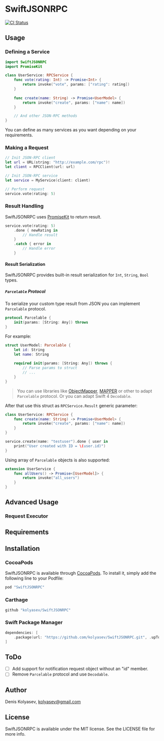 # SwiftJSONRPC

[![CI Status](http://img.shields.io/travis/kolyasev/SwiftJSONRPC.svg?style=flat)](https://travis-ci.org/kolyasev/SwiftJSONRPC)
<!-- [![Version](https://img.shields.io/cocoapods/v/SwiftJSONRPC.svg?style=flat)](http://cocoapods.org/pods/SwiftJSONRPC) -->
<!-- [![License](https://img.shields.io/cocoapods/l/SwiftJSONRPC.svg?style=flat)](http://cocoapods.org/pods/SwiftJSONRPC) -->
<!-- [![Platform](https://img.shields.io/cocoapods/p/SwiftJSONRPC.svg?style=flat)](http://cocoapods.org/pods/SwiftJSONRPC) -->

## Usage

### Defining a Service

```swift
import SwiftJSONRPC
import PromiseKit

class UserService: RPCService {
    func vote(rating: Int) -> Promise<Int> {
        return invoke("vote", params: ["rating": rating])
    }
    
    func create(name: String) -> Promise<UserModel> {
        return invoke("create", params: ["name": name])
    }

    // And other JSON-RPC methods
}
```

You can define as many services as you want depending on your requirements.

### Making a Request

```swift
// Init JSON-RPC client
let url = URL(string: "http://example.com/rpc")!
let client = RPCClient(url: url)

// Init JSON-RPC service
let service = MyService(client: client)

// Perform request
service.vote(rating: 5)
```

### Result Handling

SwiftJSONRPC uses [PromiseKit](https://github.com/mxcl/PromiseKit) to return result.

```swift
service.vote(rating: 5)
    .done { newRating in
        // Handle result
    }
    .catch { error in
        // Handle error
    }
```

#### Result Serialization

SwiftJSONRPC provides built-in result serialization for `Int`, `String`, `Bool` types.

##### `Parcelable` Protocol

To serialize your custom type result from JSON you can implement `Parcelable` protocol.

```swift
protocol Parcelable {
    init(params: [String: Any]) throws
}
```

For example:

```swift
struct UserModel: Parcelable {
    let id: String
    let name: String
    
    required init(params: [String: Any]) throws {
        // Parse params to struct
        // ...
    }
}
```

> You can use libraries like [ObjectMapper](https://github.com/Hearst-DD/ObjectMapper), [MAPPER](https://github.com/LYFT/MAPPER) or other to adapt `Parcelable` protocol. Or you can adapt Swift 4 `Decodable`.

After that use this struct as `RPCService.Result` generic parameter:

```swift
class UserService: RPCService {
    func create(name: String) -> Promise<UserModel> {
        return invoke("create", params: ["name": name])
    }
}
```
```swift
service.create(name: "testuser").done { user in
    print("User created with ID = \(user.id)")
}
```

Using array of `Parcelable` objects is also supported:

```swift
extension UserService {
    func allUsers() -> Promise<[UserModel]> {
        return invoke("all_users")
    }
}
```


## Advanced Usage

### Request Executor

## Requirements

## Installation

### CocoaPods

SwiftJSONRPC is available through [CocoaPods](http://cocoapods.org). To install
it, simply add the following line to your Podfile:

```ruby
pod "SwiftJSONRPC"
```

### Carthage

```ruby
github "kolyasev/SwiftJSONRPC"
```

### Swift Package Manager

```swift
dependencies: [
    .package(url: "https://github.com/kolyasev/SwiftJSONRPC.git", .upToNextMajor(from: "0.7.0"))
]
```

## ToDo

- [ ] Add support for notification request object without an "id" member.
- [ ] Remove `Parcelable` protocol and use `Decodable`.

## Author

Denis Kolyasev, kolyasev@gmail.com

## License

SwiftJSONRPC is available under the MIT license. See the LICENSE file for more info.
